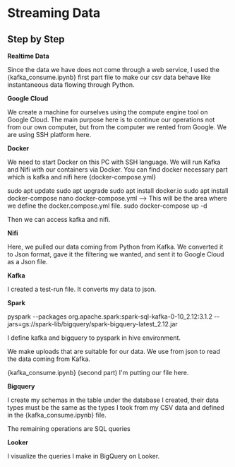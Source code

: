 # Streaming Data

## Step by Step

**Realtime Data**

Since the data we have does not come through a web service, I used the {kafka_consume.ipynb} first part file to make our csv data behave like instantaneous data flowing through Python.

**Google Cloud**

We create a machine for ourselves using the compute engine tool on Google Cloud. The main purpose here is to continue our operations not from our own computer, but from the computer we rented from Google. We are using SSH platform here.

**Docker**

We need to start Docker on this PC with SSH language. We will run Kafka and Nifi with our containers via Docker.
You can find docker necessary part which is kafka and nifi here {docker-compose.yml}

sudo apt update
sudo apt upgrade
sudo apt install docker.io
sudo apt install docker-compose
nano docker-compose.yml --> This will be the area where we define the docker.compose.yml file.
sudo docker-compose up -d

Then we can access kafka and nifi.


**Nifi**

Here, we pulled our data coming from Python from Kafka. We converted it to Json format, gave it the filtering we wanted, and sent it to Google Cloud as a Json file.

**Kafka**

I created a test-run file. It converts my data to json.

**Spark**

pyspark --packages org.apache.spark:spark-sql-kafka-0-10_2.12:3.1.2 --jars=gs://spark-lib/bigquery/spark-bigquery-latest_2.12.jar

I define kafka and bigquery to pyspark in hive environment.

We make uploads that are suitable for our data. We use from json to read the data coming from Kafka.

{kafka_consume.ipynb} (second part) I'm putting our file here.

**Bigquery**

I create my schemas in the table under the database I created, their data types must be the same as the types I took from my CSV data and defined in the {kafka_consume.ipynb} file.

The remaining operations are SQL queries

**Looker**

I visualize the queries I make in BigQuery on Looker.
